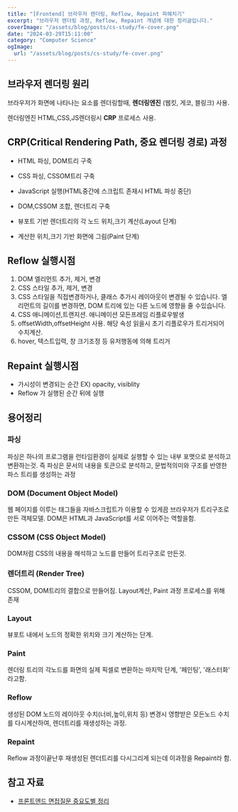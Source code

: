 ```yaml
---
title: "[Frontend] 브라우저 렌더링, Reflow, Repaint 파헤치기"
excerpt: "브라우저 렌더링 과정, Reflow, Repaint 개념에 대한 정리글입니다."
coverImage: "/assets/blog/posts/cs-study/fe-cover.png"
date: "2024-03-29T15:11:00"
category: "Computer Science"
ogImage:
  url: "/assets/blog/posts/cs-study/fe-cover.png"
---
```


## 브라우저 렌더링 원리

브라우저가 화면에 나타나는 요소를 렌더링할때, **렌더링엔진** (웹킷, 게코, 블링크) 사용.

렌더링엔진 HTML,CSS,JS렌더링시 **CRP** 프로세스 사용.

## CRP(Critical Rendering Path, 중요 렌더링 경로) 과정

- HTML 파싱, DOM트리 구축
- CSS 파싱, CSSOM트리 구축

- JavaScript 실행(HTML중간에 스크립트 존재시 HTML 파싱 중단)

- DOM,CSSOM 조합, 렌더트리 구축
- 뷰포트 기반 렌더트리의 각 노드 위치,크기 계산(Layout 단계)
- 계산한 위치,크기 기반 화면에 그림(Paint 단계)

## Reflow 실행시점

1. DOM 엘리먼트 추가, 제거, 변경
2. CSS 스타일 추가, 제거, 변경
3. CSS 스타일을 직접변경하거나, 클래스 추가시 레이아웃이 변경될 수 있습니다. 엘리먼트의 길이를 변경하면, DOM 트리에 있는 다른 노드에 영향을 줄 수있습니다.
4. CSS 애니메이션,트랜지션. 애니메이션 모든프레임 리플로우발생
5. offsetWidth,offsetHeight 사용. 해당 속성 읽을시 초기 리플로우가 트리거되어 수치계산.
6. hover, 텍스트입력, 창 크기조정 등 유저행동에 의해 트리거

## Repaint 실행시점

- 가시성이 변경되는 순간 EX) opacity, visiblity
- Reflow 가 실행된 순간 뒤에 실행

## 용어정리

### 파싱

파싱은 하나의 프로그램을 런타임환경이 실제로 실행할 수 있는 내부 포맷으로 분석하고 변환하는것.
즉 파싱은 문서의 내용을 토큰으로 분석하고, 문법적의미와 구조를 반영한 파스 트리를 생성하는 과정

### DOM (Document Object Model)

웹 페이지를 이루는 태그들을 자바스크립트가 이용할 수 있게끔 브라우저가 트리구조로 만든 객체모델.
DOM은 HTML과 JavaScript를 서로 이어주는 역할을함.

### CSSOM (CSS Object Model)

DOM처럼 CSS의 내용을 해석하고 노드를 만들어 트리구조로 만든것.

### 렌더트리 (Render Tree)

CSSOM, DOM트리의 결합으로 만들어짐.
Layout계산, Paint 과정 프로세스를 위해 존재

### Layout

뷰포트 내에서 노드의 정확한 위치와 크기 계산하는 단계.

### Paint

렌더링 트리의 각노드를 화면의 실제 픽셀로 변환하는 마지막 단계, '페인팅', '래스터화' 라고함.

### Reflow

생성된 DOM 노드의 레이아웃 수치(너비,높이,위치 등) 변경시 영향받은 모든노드 수치를 다시계산하여, 렌더트리를 재생성하는 과정.

### Repaint

Reflow 과정이끝난후 재생성된 렌더트리를 다시그리게 되는데 이과정을 Repaint라 함.

## 참고 자료

- [프론트엔드 면접질문 중요도별 정리](https://github.com/Esoolgnah/Frontend-Interview-Questions?tab=readme-ov-file)
